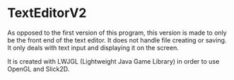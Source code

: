 # TextEditorV2

As opposed to the first version of this program, this version is made to only be the front end of the text editor. It does not handle file creating or saving. It only deals with text input and displaying it on the screen.

It is created with LWJGL (Lightweight Java Game Library) in order to use OpenGL and Slick2D.
